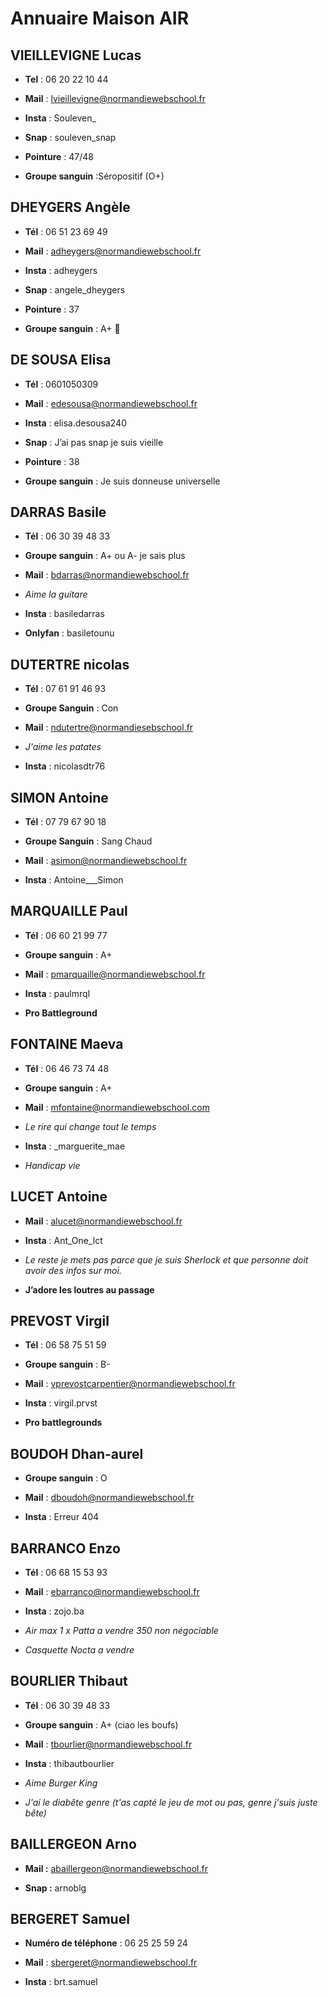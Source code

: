 # Annuaire Maison AIR


## VIEILLEVIGNE Lucas

* **Tel** : 06 20 22 10 44

* **Mail** : lvieillevigne@normandiewebschool.fr

* **Insta** : Souleven_

* **Snap** : souleven_snap

* **Pointure** :  47/48

* **Groupe sanguin** :Séropositif (O+)

## DHEYGERS Angèle

* **Tél** : 06 51 23 69 49 

* **Mail** : adheygers@normandiewebschool.fr

* **Insta** : adheygers

* **Snap** : angele_dheygers

* **Pointure** : 37

* **Groupe sanguin** : A+ 👋

## DE SOUSA Elisa

* **Tél** : 0601050309

* **Mail** : edesousa@normandiewebschool.fr

* **Insta** : elisa.desousa240

* **Snap** : J’ai pas snap je suis vieille

* **Pointure** : 38

* **Groupe sanguin** : Je suis donneuse universelle 
 
## DARRAS Basile
 
* **Tél** : 06 30 39 48 33
 
* **Groupe sanguin** : A+ ou A- je sais plus
 
* **Mail** : bdarras@normandiewebschool.fr
 
* *Aime la guitare*
 
* **Insta** : basiledarras
 
* **Onlyfan** : basiletounu




## DUTERTRE nicolas
 
* **Tél** : 07 61 91 46 93

* **Groupe Sanguin** : Con   

* **Mail** : ndutertre@normandiesebschool.fr

* *J'aime les patates*

* **Insta** : nicolasdtr76
 
## SIMON Antoine
 
* **Tél** : 07 79 67 90 18

* **Groupe Sanguin** : Sang Chaud

* **Mail** : asimon@normandiewebschool.fr

* **Insta** : Antoine___Simon
 
## MARQUAILLE Paul
 
* **Tél** : 06 60 21 99 77

* **Groupe sanguin** : A+

* **Mail** : pmarquaille@normandiewebschool.fr

* **Insta** : paulmrql

* **Pro Battleground**


## FONTAINE Maeva 

* **Tél** : 06 46 73 74 48

* **Groupe sanguin** : A+

* **Mail** : mfontaine@normandiewebschool.com

* *Le rire qui change tout le temps*

* **Insta** : _marguerite_mae

* *Handicap vie*




## LUCET Antoine

* **Mail** : alucet@normandiewebschool.fr

* **Insta** : Ant_One_lct

* *Le reste je mets pas parce que je suis Sherlock et que personne doit avoir des infos sur moi.*

* **J’adore les loutres au passage**
 
## PREVOST Virgil
 
* **Tél** : 06 58 75 51 59
 
* **Groupe sanguin** : B-
 
* **Mail** : vprevostcarpentier@normandiewebschool.fr
 
 * **Insta** : virgil.prvst

* **Pro battlegrounds**
 

 
## BOUDOH Dhan-aurel
 
 
* **Groupe sanguin** : O

* **Mail** : dboudoh@normandiewebschool.fr

* **Insta** : Erreur 404
 

## BARRANCO Enzo
 
* **Tél** : 06 68 15 53 93

* **Mail** : ebarranco@normandiewebschool.fr

* **Insta** : zojo.ba

* *Air max 1 x Patta a vendre 350 non négociable*

* *Casquette Nocta a vendre*


## BOURLIER Thibaut
 
 
* **Tél** : 06 30 39 48 33
 
* **Groupe sanguin** : A+ (ciao les boufs)
 
* **Mail** : tbourlier@normandiewebschool.fr
 
* **Insta** : thibautbourlier

* *Aime Burger King*
 
* *J'ai le diabête genre (t'as capté le jeu de mot ou pas, genre j'suis juste bête)*
 
## BAILLERGEON Arno
 
* **Mail :** abaillergeon@normandiewebschool.fr

* **Snap :** arnoblg
 
## BERGERET Samuel
 
* **Numéro de téléphone** : 06 25 25 59 24
 
* **Mail** : sbergeret@normandiewebschool.fr
 
* **Insta** : brt.samuel
